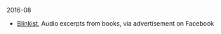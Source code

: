 2016-08
* [Blinkist](https://www.blinkist.com/en/), Audio excerpts from books, via advertisement on Facebook
